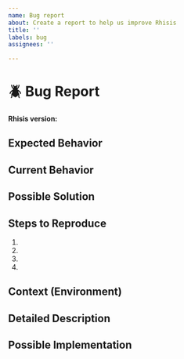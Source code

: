 ```yaml
---
name: Bug report
about: Create a report to help us improve Rhisis
title: ''
labels: bug
assignees: ''

---
```


# :beetle: Bug Report

<!-- Enter rhisis version here with format "vX.Y.Z" -->
**Rhisis version:** 


## Expected Behavior
<!--- Tell us what should happen -->

## Current Behavior
<!--- Tell us what happens instead of the expected behavior -->

## Possible Solution
<!--- Not mandatory, but suggest a fix/reason for the bug. If you don't have any solution, you may delete this section -->

## Steps to Reproduce
<!--- Provide a link to a live example, or an unambiguous set of steps to -->
<!--- reproduce this bug. Include code to reproduce, if relevant -->
1.
2.
3.
4.

## Context (Environment)
<!--- How has this issue affected you? What are you trying to accomplish? -->
<!--- Providing context helps us come up with a solution that is most useful in the real world -->

<!--- Provide a general summary of the issue in the Title above -->

## Detailed Description
<!--- Provide a detailed description of the change or addition you are proposing -->

## Possible Implementation
<!--- Not mandatory, but suggest an idea for implementing addition or change, If you don't have any solution, you may delete this section -->
